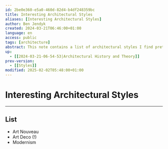 ```yaml
---
id: 2be0e360-e5a0-460d-82d4-b4df248359bc
title: Interesting Architectural Styles
aliases: [Interesting Architectural Styles]
author: Ben Jendyk
created: 2024-03-21T06:46:00+01:00
language: en
access: public
tags: [architecture]
abstract: This note contains a list of architectural styles I find pretty or interesting in general.
up:
  - [[2024-03-21-06-54-53|Architectural History and Theory]]
prev-version:
  - [[Styles]]
modified: 2025-02-02T05:48:00+01:00
---
```


# Interesting Architectural Styles

---

## List

- Art Nouveau
- Art Deco (!)
- Modernism

